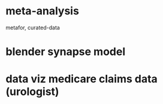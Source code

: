 # meta-analysis
metafor, curated-data


# blender synapse model


# data viz medicare claims data (urologist)
